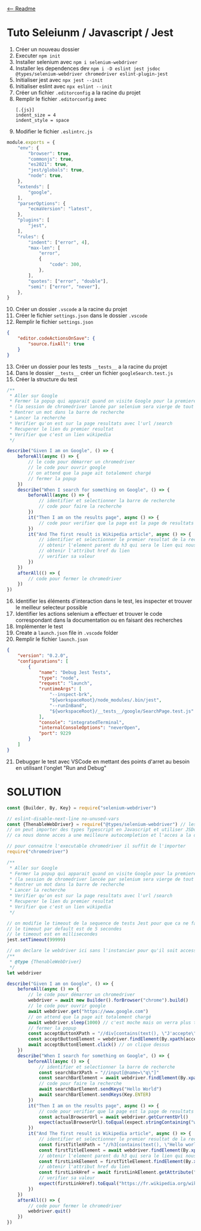 [<-- Readme](Readme.md)

# Tuto Seleiunm / Javascript / Jest

1. Créer un nouveau dossier
2. Executer `npm init`
3. Installer selenium avec `npm i selenium-webdriver`
4. Installer les dependences dev `npm i -D eslint jest jsdoc @types/selenium-webdriver chromedriver eslint-plugin-jest`
5. Initialiser jest avec `npx jest --init`
6. Initialiser eslint avec `npx eslint --init`
7. Créer un fichier `.editorconfig` a la racine du projet
8. Remplir le fichier `.editorconfig` avec
    ```editorconfig
    [.{js}]
    indent_size = 4
    indent_style = space
    ```
9. Modifier le fichier `.eslintrc.js`
```javascript
module.exports = {
    "env": {
        "browser": true,
        "commonjs": true,
        "es2021": true,
        "jest/globals": true,
        "node": true,
    },
    "extends": [
        "google",
    ],
    "parserOptions": {
        "ecmaVersion": "latest",
    },
    "plugins": [
        "jest",
    ],
    "rules": {
        "indent": ["error", 4],
        "max-len": [
            "error",
            {
                "code": 300,
            },
        ],
        "quotes": ["error", "double"],
        "semi": ["error", "never"],
    },
}
```
10. Créer un dossier `.vscode` a la racine du projet
11. Créer le fichier `settings.json` dans le dossier `.vscode`
12. Remplir le fichier `settings.json`
```json
{
    "editor.codeActionsOnSave": {
        "source.fixAll": true
    }
}
```
13. Créer un dossier pour les tests `__tests__` a la racine du projet
14. Dans le dossier `__tests__` créer un fichier `googleSearch.test.js`
15. Créer la structure du test
```javascript
/**
 * Aller sur Google
 * Fermer la popup qui apparait quand on visite Google pour la premiere fois
 * (la session de chromedriver lancée par selenium sera vierge de tout cache et cookies)
 * Rentrer un mot dans la barre de recherche
 * Lancer la recherche
 * Verifier qu'on est sur la page resultats avec l'url /search
 * Recuperer le lien du premier resultat
 * Verifier que c'est un lien wikipedia
 */

describe("Given I am on Google", () => {
    beforeAll(async () => {
        // le code pour démarrer un chromedriver
        // le code pour ouvrir google
        // on attend que la page ait totalement chargé
        // fermer la popup
    })
    describe("When I search for something on Google", () => {
        beforeAll(async () => {
            // identifier et selectionner la barre de recherche
            // code pour faire la recherche
        })
        it("Then I am on the results page", async () => {
            // code pour verifier que la page est la page de resultats d'une recherche
        })
        it("And The first result is Wikipedia article", async () => {
            // identifier et selectionner le premier resultat de la recherche
            // obtenir l'element parent du h3 qui sera le lien qui nous interesse
            // obtenir l'attribut href du lien
            // verifier sa valeur
        })
    })
    afterAll(() => {
        // code pour fermer le chromedriver
    })
})
```
16. Identifier les éléments d'interaction dans le test, les inspecter et trouver le meilleur selecteur possible
17. Identifier les actions selenium a effectuer et trouver le code correspondant dans la documentation ou en faisant des recherches
18. Implémenter le test
19. Create a `launch.json` file in `.vscode` folder
20. Remplir le fichier `launch.json`
```json
{
    "version": "0.2.0",
    "configurations": [
        {
            "name": "Debug Jest Tests",
            "type": "node",
            "request": "launch",
            "runtimeArgs": [
                "--inspect-brk",
                "${workspaceRoot}/node_modules/.bin/jest",
                "--runInBand",
                "${workspaceRoot}/__tests__/google/SearchPage.test.js"
            ],
            "console": "integratedTerminal",
            "internalConsoleOptions": "neverOpen",
            "port": 9229
        }
    ]
}
```
21. Debugger le test avec VSCode en mettant des points d'arret au besoin en utilisant l'onglet "Run and Debug"

# SOLUTION

```javascript
const {Builder, By, Key} = require("selenium-webdriver")

// eslint-disable-next-line no-unused-vars
const {ThenableWebDriver} = require("@types/selenium-webdriver") // les types Typescript de selenium
// on peut importer des types Typescript en Javascript et utiliser JSDoc pour reproduire le comportement de Typescript en ?Javascript
// ca nous donne acces a une meilleure autocompletion et l'acces a la definition des methodes et les types attendus sur les parametres

// pour connaitre l'executable chromedriver il suffit de l'importer
require("chromedriver")

/**
 * Aller sur Google
 * Fermer la popup qui apparait quand on visite Google pour la premiere fois
 * (la session de chromedriver lancée par selenium sera vierge de tout cache et cookies)
 * Rentrer un mot dans la barre de recherche
 * Lancer la recherche
 * Verifier qu'on est sur la page resultats avec l'url /search
 * Recuperer le lien du premier resultat
 * Verifier que c'est un lien wikipedia
 */

// on modifie le timeout de la sequence de tests Jest pour que ca ne fail pas
// le timeout par default est de 5 secondes
// le timeout est en millisecondes
jest.setTimeout(99999)

// on declare le webdriver ici sans l'instancier pour qu'il soit accessible dans tous les blocs de code de test
/**
 * @type {ThenableWebDriver}
 */
let webdriver

describe("Given I am on Google", () => {
    beforeAll(async () => {
        // le code pour démarrer un chromedriver
        webdriver = await new Builder().forBrowser("chrome").build()
        // le code pour ouvrir google
        await webdriver.get("https://www.google.com")
        // on attend que la page ait totalement chargé
        await webdriver.sleep(1000) // c'est moche mais on verra plus tard comment optimiser ça
        // fermer la popup
        const acceptButtonXPath = "//div[contains(text(), \"J'accepte\")]" // le xpath du bouton
        const acceptButtonElement = webdriver.findElement(By.xpath(acceptButtonXPath)) // on selectionne l'elelement
        await acceptButtonElement.click() // on clique dessus
    })
    describe("When I search for something on Google", () => {
        beforeAll(async () => {
            // identifier et selectionner la barre de recherche
            const searchBarXPath = "//input[@name=\"q\"]"
            const searchBarElement = await webdriver.findElement(By.xpath(searchBarXPath))
            // code pour faire la recherche
            await searchBarElement.sendKeys("Hello World")
            await searchBarElement.sendKeys(Key.ENTER)
        })
        it("Then I am on the results page", async () => {
            // code pour verifier que la page est la page de resultats d'une recherche
            const actualBrowserUrl = await webdriver.getCurrentUrl()
            expect(actualBrowserUrl).toEqual(expect.stringContaining("www.google.com/search?q=Hello+World"))
        })
        it("And The first result is Wikipedia article", async () => {
            // identifier et selectionner le premier resultat de la recherche
            const firstTitleXPath = "//h3[contains(text(), \"Hello world - Wikipédia\")]"
            const firstTitleElement = await webdriver.findElement(By.xpath(firstTitleXPath))
            // obtenir l'element parent du h3 qui sera le lien qui nous interesse
            const firstLinkElement = firstTitleElement.findElement(By.xpath("./.."))
            // obtenir l'attribut href du lien
            const firstLinkHref = await firstLinkElement.getAttribute("href")
            // verifier sa valeur
            expect(firstLinkHref).toEqual("https://fr.wikipedia.org/wiki/Hello_world")
        })
    })
    afterAll(() => {
        // code pour fermer le chromedriver
        webdriver.quit()
    })
})
```